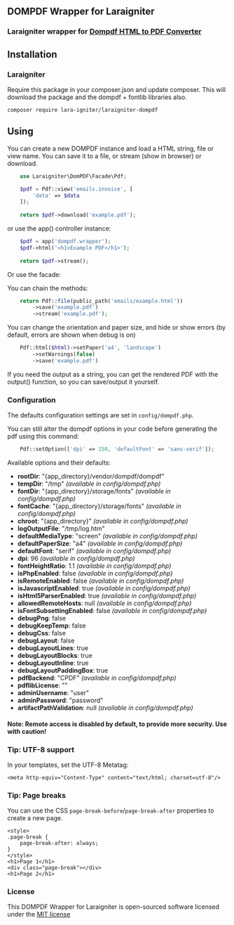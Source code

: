 ## DOMPDF Wrapper for Laraigniter

### Laraigniter wrapper for [Dompdf HTML to PDF Converter](https://github.com/dompdf/dompdf)

## Installation

### Laraigniter
Require this package in your composer.json and update composer. This will download the package and the dompdf + fontlib libraries also.

    composer require lara-igniter/laraigniter-dompdf

## Using

You can create a new DOMPDF instance and load a HTML string, file or view name. You can save it to a file, or stream (show in browser) or download.

```php
    use Laraigniter\DomPDF\Facade\Pdf;

    $pdf = Pdf::view('emails.invoice', [
        'data' => $data
    ]);
    
    return $pdf->download('example.pdf');
```

or use the app() controller instance:

```php
    $pdf = app('dompdf.wrapper');
    $pdf->html('<h1>Example PDF</h1>');
    
    return $pdf->stream();
```

Or use the facade:

You can chain the methods:

```php
    return Pdf::file(public_path('emails/example.html'))
        ->save('example.pdf')
        ->stream('example.pdf');
```

You can change the orientation and paper size, and hide or show errors (by default, errors are shown when debug is on)

```php
    Pdf::html($html)->setPaper('a4', 'landscape')
        ->setWarnings(false)
        ->save('example.pdf')
```

If you need the output as a string, you can get the rendered PDF with the output() function, so you can save/output it yourself.

### Configuration
The defaults configuration settings are set in `config/dompdf.php`.

You can still alter the dompdf options in your code before generating the pdf using this command:
```php
    Pdf::setOption(['dpi' => 150, 'defaultFont' => 'sans-serif']);
```

Available options and their defaults:
* __rootDir__: "{app_directory}/vendor/dompdf/dompdf"
* __tempDir__: "/tmp" _(available in config/dompdf.php)_
* __fontDir__: "{app_directory}/storage/fonts" _(available in config/dompdf.php)_
* __fontCache__: "{app_directory}/storage/fonts" _(available in config/dompdf.php)_
* __chroot__: "{app_directory}" _(available in config/dompdf.php)_
* __logOutputFile__: "/tmp/log.htm"
* __defaultMediaType__: "screen" _(available in config/dompdf.php)_
* __defaultPaperSize__: "a4" _(available in config/dompdf.php)_
* __defaultFont__: "serif" _(available in config/dompdf.php)_
* __dpi__: 96 _(available in config/dompdf.php)_
* __fontHeightRatio__: 1.1 _(available in config/dompdf.php)_
* __isPhpEnabled__: false _(available in config/dompdf.php)_
* __isRemoteEnabled__: false _(available in config/dompdf.php)_
* __isJavascriptEnabled__: true _(available in config/dompdf.php)_
* __isHtml5ParserEnabled__: true _(available in config/dompdf.php)_
* __allowedRemoteHosts__: null _(available in config/dompdf.php)_
* __isFontSubsettingEnabled__: false _(available in config/dompdf.php)_
* __debugPng__: false
* __debugKeepTemp__: false
* __debugCss__: false
* __debugLayout__: false
* __debugLayoutLines__: true
* __debugLayoutBlocks__: true
* __debugLayoutInline__: true
* __debugLayoutPaddingBox__: true
* __pdfBackend__: "CPDF" _(available in config/dompdf.php)_
* __pdflibLicense__: ""
* __adminUsername__: "user"
* __adminPassword__: "password"
* __artifactPathValidation__: null _(available in config/dompdf.php)_

#### Note: Remote access is disabled by default, to provide more security. Use with caution!

### Tip: UTF-8 support
In your templates, set the UTF-8 Metatag:

    <meta http-equiv="Content-Type" content="text/html; charset=utf-8"/>

### Tip: Page breaks
You can use the CSS `page-break-before`/`page-break-after` properties to create a new page.

    <style>
    .page-break {
        page-break-after: always;
    }
    </style>
    <h1>Page 1</h1>
    <div class="page-break"></div>
    <h1>Page 2</h1>

### License

This DOMPDF Wrapper for Laraigniter is open-sourced software licensed under the [MIT license](http://opensource.org/licenses/MIT)

